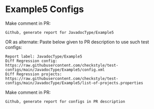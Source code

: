 # Example5 Configs
Make comment in PR:
```
Github, generate report for JavadocType/Example5
```
OR as alternate:
Paste below given to PR description to use such test configs:
```
Report label: JavadocType/Example5
Diff Regression config: https://raw.githubusercontent.com/checkstyle/test-configs/main/JavadocType/Example5/config.xml
Diff Regression projects: https://raw.githubusercontent.com/checkstyle/test-configs/main/JavadocType/Example5/list-of-projects.properties
```
Make comment in PR:
```
Github, generate report for configs in PR description
```
